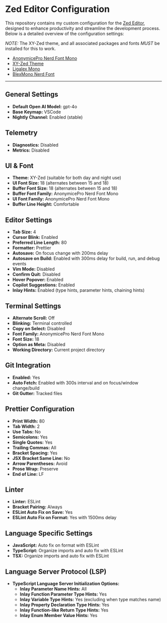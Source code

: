 # Zed Editor Configuration

This repository contains my custom configuration for the [Zed Editor](https://zed.dev), designed to enhance productivity and streamline the development process. Below is a detailed overview of the configuration settings:

*NOTE:* The XY-Zed theme, and all associated packages and fonts *MUST* be installed for this to work.
- [AnonymicePro Nerd Font Mono](https://github.com/ryanoasis/nerd-fonts/tree/master/patched-fonts/AnonymousPro)
- [XY-Zed Theme](https://github.com/zarifpour/xy-zed)
- [Ligalex Mono](https://github.com/ToxicFrog/Ligaturizer)
- [BlexMono Nerd Font](https://www.nerdfonts.com/font-downloads)

---

## General Settings
- **Default Open AI Model:** gpt-4o
- **Base Keymap:** VSCode
- **Nightly Channel:** Enabled (stable)

## Telemetry
- **Diagnostics:** Disabled
- **Metrics:** Disabled

## UI & Font
- **Theme:** XY-Zed (suitable for both day and night use)
- **UI Font Size:** 18 (alternates between 15 and 18)
- **Buffer Font Size:** 18 (alternates between 15 and 18)
- **Buffer Font Family:** AnonymicePro Nerd Font Mono
- **UI Font Family:** AnonymicePro Nerd Font Mono
- **Buffer Line Height:** Comfortable

## Editor Settings
- **Tab Size:** 4
- **Cursor Blink:** Enabled
- **Preferred Line Length:** 80
- **Formatter:** Prettier
- **Autosave:** On focus change with 200ms delay
- **Autosave on Build:** Enabled with 300ms delay for build, run, and debug events
- **Vim Mode:** Disabled
- **Confirm Quit:** Disabled
- **Hover Popover:** Enabled
- **Copilot Suggestions:** Enabled
- **Inlay Hints:** Enabled (type hints, parameter hints, chaining hints)

## Terminal Settings
- **Alternate Scroll:** Off
- **Blinking:** Terminal controlled
- **Copy on Select:** Disabled
- **Font Family:** AnonymicePro Nerd Font Mono
- **Font Size:** 18
- **Option as Meta:** Disabled
- **Working Directory:** Current project directory

## Git Integration
- **Enabled:** Yes
- **Auto Fetch:** Enabled with 300s interval and on focus/window change/build
- **Git Gutter:** Tracked files

## Prettier Configuration
- **Print Width:** 80
- **Tab Width:** 2
- **Use Tabs:** No
- **Semicolons:** Yes
- **Single Quotes:** Yes
- **Trailing Commas:** All
- **Bracket Spacing:** Yes
- **JSX Bracket Same Line:** No
- **Arrow Parentheses:** Avoid
- **Prose Wrap:** Preserve
- **End of Line:** LF

## Linter
- **Linter:** ESLint
- **Bracket Pairing:** Always
- **ESLint Auto Fix on Save:** Yes
- **ESLint Auto Fix on Format:** Yes with 1500ms delay

## Language Specific Settings
- **JavaScript:** Auto fix on format with ESLint
- **TypeScript:** Organize imports and auto fix with ESLint
- **TSX:** Organize imports and auto fix with ESLint

## Language Server Protocol (LSP)
- **TypeScript Language Server Initialization Options:**
  - **Inlay Parameter Name Hints:** All
  - **Inlay Function Parameter Type Hints:** Yes
  - **Inlay Variable Type Hints:** Yes (excluding when type matches name)
  - **Inlay Property Declaration Type Hints:** Yes
  - **Inlay Function-like Return Type Hints:** Yes
  - **Inlay Enum Member Value Hints:** Yes
